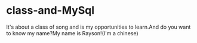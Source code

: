 # class-and-MySql
It's about a class of song and is my opportunities to learn.And do you want to know my name?My name is Rayson!(I'm a chinese)
